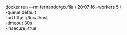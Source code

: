 docker run --rm fernando/go.fila \                                                                                            20:07:16
  -workers 5 \  
  -queue default \
  -url https://localhost \
  -timeout 30s \
  -insecure=true